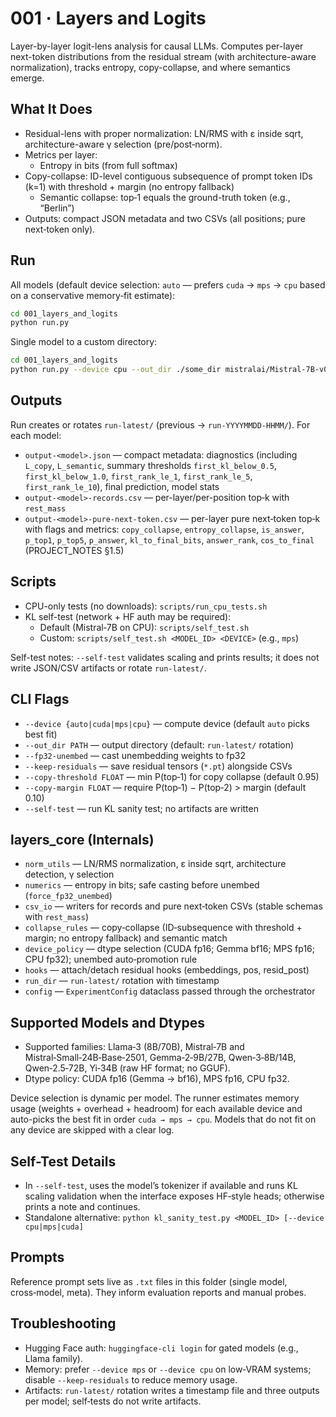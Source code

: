 # 001 · Layers and Logits

Layer-by-layer logit-lens analysis for causal LLMs. Computes per-layer next-token distributions from the residual stream (with architecture-aware normalization), tracks entropy, copy-collapse, and where semantics emerge.

## What It Does

- Residual-lens with proper normalization: LN/RMS with ε inside sqrt, architecture-aware γ selection (pre/post‑norm).
- Metrics per layer:
  - Entropy in bits (from full softmax)
- Copy-collapse: ID-level contiguous subsequence of prompt token IDs (k=1) with threshold + margin (no entropy fallback)
  - Semantic collapse: top‑1 equals the ground-truth token (e.g., “Berlin”)
- Outputs: compact JSON metadata and two CSVs (all positions; pure next‑token only).

## Run

All models (default device selection: `auto` — prefers `cuda` → `mps` → `cpu` based on a conservative memory‑fit estimate):

```bash
cd 001_layers_and_logits
python run.py
```

Single model to a custom directory:

```bash
cd 001_layers_and_logits
python run.py --device cpu --out_dir ./some_dir mistralai/Mistral-7B-v0.1
```

## Outputs

Run creates or rotates `run-latest/` (previous → `run-YYYYMMDD-HHMM/`). For each model:

- `output-<model>.json` — compact metadata: diagnostics (including `L_copy`, `L_semantic`, summary thresholds `first_kl_below_0.5`, `first_kl_below_1.0`, `first_rank_le_1`, `first_rank_le_5`, `first_rank_le_10`), final prediction, model stats
- `output-<model>-records.csv` — per-layer/per-position top‑k with `rest_mass`
- `output-<model>-pure-next-token.csv` — per-layer pure next‑token top‑k with flags and metrics: `copy_collapse`, `entropy_collapse`, `is_answer`, `p_top1`, `p_top5`, `p_answer`, `kl_to_final_bits`, `answer_rank`, `cos_to_final` (PROJECT_NOTES §1.5)

## Scripts

- CPU-only tests (no downloads): `scripts/run_cpu_tests.sh`
- KL self-test (network + HF auth may be required):
  - Default (Mistral‑7B on CPU): `scripts/self_test.sh`
  - Custom: `scripts/self_test.sh <MODEL_ID> <DEVICE>` (e.g., `mps`)

Self-test notes: `--self-test` validates scaling and prints results; it does not write JSON/CSV artifacts or rotate `run-latest/`.

## CLI Flags

- `--device {auto|cuda|mps|cpu}` — compute device (default `auto` picks best fit)
- `--out_dir PATH` — output directory (default: `run-latest/` rotation)
- `--fp32-unembed` — cast unembedding weights to fp32
- `--keep-residuals` — save residual tensors (`*.pt`) alongside CSVs
- `--copy-threshold FLOAT` — min P(top‑1) for copy collapse (default 0.95)
- `--copy-margin FLOAT` — require P(top‑1) − P(top‑2) > margin (default 0.10)
- `--self-test` — run KL sanity test; no artifacts are written

## layers_core (Internals)

- `norm_utils` — LN/RMS normalization, ε inside sqrt, architecture detection, γ selection
- `numerics` — entropy in bits; safe casting before unembed (`force_fp32_unembed`)
- `csv_io` — writers for records and pure next‑token CSVs (stable schemas with `rest_mass`)
- `collapse_rules` — copy‑collapse (ID‑subsequence with threshold + margin; no entropy fallback) and semantic match
- `device_policy` — dtype selection (CUDA fp16; Gemma bf16; MPS fp16; CPU fp32); unembed auto‑promotion rule
- `hooks` — attach/detach residual hooks (embeddings, pos, resid_post)
- `run_dir` — `run-latest/` rotation with timestamp
- `config` — `ExperimentConfig` dataclass passed through the orchestrator

## Supported Models and Dtypes

- Supported families: Llama‑3 (8B/70B), Mistral‑7B and Mistral‑Small‑24B‑Base‑2501, Gemma‑2‑9B/27B, Qwen‑3‑8B/14B, Qwen‑2.5‑72B, Yi‑34B (raw HF format; no GGUF).
- Dtype policy: CUDA fp16 (Gemma → bf16), MPS fp16, CPU fp32.

Device selection is dynamic per model. The runner estimates memory usage (weights + overhead + headroom) for each available device and auto-picks the best fit in order `cuda → mps → cpu`. Models that do not fit on any device are skipped with a clear log.

## Self-Test Details

- In `--self-test`, uses the model’s tokenizer if available and runs KL scaling validation when the interface exposes HF‑style heads; otherwise prints a note and continues.
- Standalone alternative: `python kl_sanity_test.py <MODEL_ID> [--device cpu|mps|cuda]`

## Prompts

Reference prompt sets live as `.txt` files in this folder (single model, cross‑model, meta). They inform evaluation reports and manual probes.

## Troubleshooting

- Hugging Face auth: `huggingface-cli login` for gated models (e.g., Llama family).
- Memory: prefer `--device mps` or `--device cpu` on low‑VRAM systems; disable `--keep-residuals` to reduce memory usage.
- Artifacts: `run-latest/` rotation writes a timestamp file and three outputs per model; self‑tests do not write artifacts.
